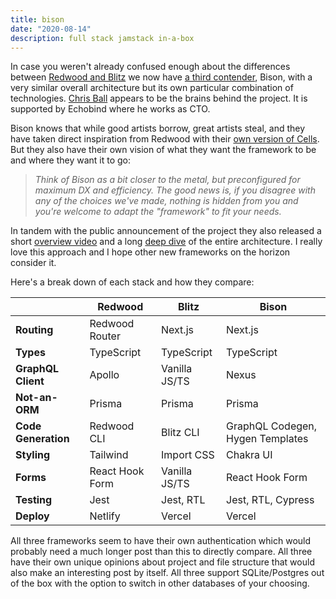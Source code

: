 ```yaml
---
title: bison
date: "2020-08-14"
description: full stack jamstack in-a-box
---
```


In case you weren't already confused enough about the differences between [Redwood and Blitz](https://blog.logrocket.com/blitz-vs-redwood/) we now have [a third contender](https://www.youtube.com/watch?v=tEInOneENuo), Bison, with a very similar overall architecture but its own particular combination of technologies. [Chris Ball](https://community.redwoodjs.com/u/cball) appears to be the brains behind the project. It is supported by Echobind where he works as CTO.

Bison knows that while good artists borrow, great artists steal, and they have taken direct inspiration from Redwood with their [own version of Cells](https://github.com/echobind/bisonapp#Alternatives). But they also have their own vision of what they want the framework to be and where they want it to go:

>*Think of Bison as a bit closer to the metal, but preconfigured for maximum DX and efficiency. The good news is, if you disagree with any of the choices we've made, nothing is hidden from you and you're welcome to adapt the "framework" to fit your needs.*


In tandem with the public announcement of the project they also released a short [overview video](https://vimeo.com/447643624) and a long [deep dive](https://vimeo.com/447586198) of the entire architecture. I really love this approach and I hope other new frameworks on the horizon consider it.

Here's a break down of each stack and how they compare:

||Redwood|Blitz|Bison|
|-|------------|-------|------|
|**Routing**|Redwood Router|Next.js|Next.js|
|**Types**|TypeScript|TypeScript|TypeScript|
|**GraphQL Client**|Apollo|Vanilla JS/TS|Nexus|
|**Not-an-ORM**|Prisma|Prisma|Prisma|
|**Code Generation**|Redwood CLI|Blitz CLI|GraphQL Codegen, Hygen Templates|
|**Styling**|Tailwind|Import CSS|Chakra UI|
|**Forms**|React Hook Form|Vanilla JS/TS|React Hook Form|
|**Testing**|Jest|Jest, RTL|Jest, RTL, Cypress|
|**Deploy**|Netlify|Vercel|Vercel

All three frameworks seem to have their own authentication which would probably need a much longer post than this to directly compare. All three have their own unique opinions about project and file structure that would also make an interesting post by itself. All three support SQLite/Postgres out of the box with the option to switch in other databases of your choosing.